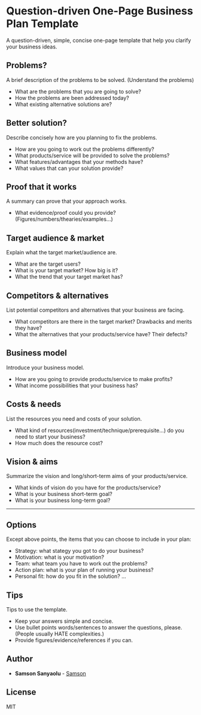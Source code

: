 # Question-driven One-Page Business Plan Template
A question-driven, simple, concise one-page template that help you clarify your business ideas.

## Problems?
A brief description of the problems to be solved. (Understand the problems)

* What are the problems that you are going to solve?
* How the problems are been addressed today?
* What existing alternative solutions are?

## Better solution?
Describe concisely how are you planning to fix the problems.

* How are you going to work out the problems differently?
* What products/service will be provided to solve the problems?
* What features/advantages that your methods have?
* What values that can your solution provide?

## Proof that it works
A summary can prove that your approach works.

* What evidence/proof could you provide? (Figures/numbers/thearies/examples...)

## Target audience & market
Explain what the target market/audience are.

* What are the target users?
* What is your target market? How big is it?
* What the trend that your target market has?

## Competitors & alternatives
List potential competitors and alternatives that your business are facing.

* What competitors are there in the target market? Drawbacks and merits they have?
* What the alternatives that your products/service have? Their defects?

## Business model
Introduce your business model.

* How are you going to provide products/service to make profits?
* What income possibilities that your business has?

## Costs & needs
List the resources you need and costs of your solution.

* What kind of resources(investment/technique/prerequisite...) do you need to start your business?
* How much does the resource cost?

## Vision & aims
Summarize the vision and long/short-term aims of your products/service.

* What kinds of vision do you have for the products/service?
* What is your business short-term goal?
* What is your business long-term goal?

---

## Options
Except above points, the items that you can choose to include in your plan:

* Strategy: what stategy you got to do your business?
* Motivation: what is your motivation?
* Team: what team you have to work out the problems?
* Action plan: what is your plan of running your business?
* Personal fit: how do you fit in the solution?
...

## Tips
Tips to use the template.

* Keep your answers simple and concise.
* Use bullet points words/sentences to answer the questions, please. (People usually HATE complexities.)
* Provide figures/evidence/references if you can.

## Author
* **Samson Sanyaolu** - [Samson](https://react.sosarena.com)

## License
MIT

